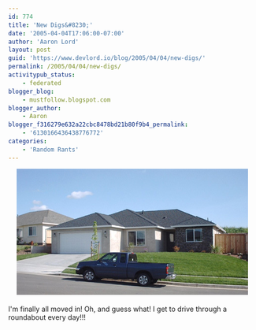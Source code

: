 ```yaml
---
id: 774
title: 'New Digs&#8230;'
date: '2005-04-04T17:06:00-07:00'
author: 'Aaron Lord'
layout: post
guid: 'https://www.devlord.io/blog/2005/04/04/new-digs/'
permalink: /2005/04/04/new-digs/
activitypub_status:
    - federated
blogger_blog:
    - mustfollow.blogspot.com
blogger_author:
    - Aaron
blogger_f316279e632a22cbc8478bd21b80f9b4_permalink:
    - '6130166436438776772'
categories:
    - 'Random Rants'
---
```


<div class="separator" style="clear:both;text-align:center;"><a href="/wp-content/uploads/2011/10/new-house-001.jpg?w=300" style="margin-left:1em;margin-right:1em;"><img border="0" src="/wp-content/uploads/2011/10/new-house-001.jpg?w=300" /></a></div><br />I'm finally all moved in!  Oh, and guess what!  I get to drive through a roundabout every day!!!<div class="blogger-post-footer"><img width='1' height='1' src='' alt='' /></div>